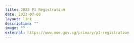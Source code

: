 ```yaml
---
title: 2023 P1 Registration
date: 2023-07-09
layout: link
description: ""
image: ""
external: https://www.moe.gov.sg/primary/p1-registration
---
```

